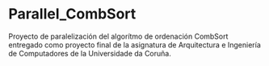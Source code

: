 Parallel_CombSort
=================

Proyecto de paralelización del algorítmo de ordenación CombSort 
entregado como proyecto final de la asignatura de Arquitectura e Ingeniería de Computadores
de la Universidade da Coruña.
